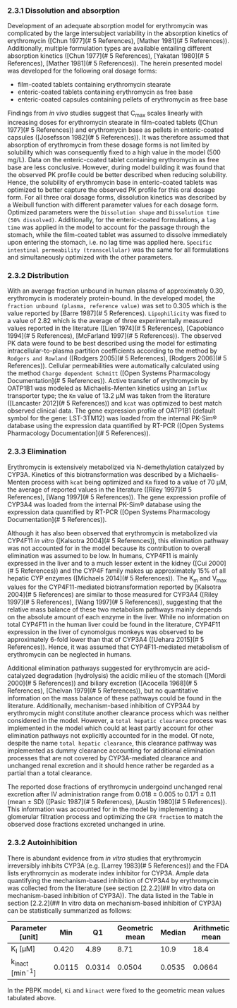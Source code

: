 ### 2.3.1	Dissolution and absorption

Development of an adequate absorption model for erythromycin was complicated by the large intersubject variability in the absorption kinetics of erythromycin ([Chun 1977](# 5 References), [Mather 1981](# 5 References)). Additionally, multiple formulation types are available entailing different absorption kinetics ([Chun 1977](# 5 References), [Yakatan 1980](# 5 References), [Mather 1981](# 5 References)). The herein presented model was developed for the following oral dosage forms:

- film-coated tablets containing erythromycin stearate
- enteric-coated tablets containing erythromycin as free base
- enteric-coated capsules containing pellets of erythromycin as free base

Findings from *in vivo* studies suggest that C<sub>max</sub> scales linearly with increasing doses for erythromycin stearate in film-coated tablets ([Chun 1977](# 5 References)) and erythromycin base as pellets in enteric-coated capsules ([Josefsson 1982](# 5 References)). It was therefore assumed that absorption of erythromycin from these dosage forms is not limited by solubility which was consequently fixed to a high value in the model (500 mg/L). Data on the enteric-coated tablet containing erythromycin as free base are less conclusive. However, during model building it was found that the observed PK profile could be better described when reducing solubility. Hence, the solubility of erythromycin base in enteric-coated tablets was optimized to better capture the observed PK profile for this oral dosage form. For all three oral dosage forms, dissolution kinetics was described by a Weibull function with different parameter values for each dosage form. Optimized parameters were the `Dissolution shape` and `Dissolution time (50% dissolved)`. Additionally, for the enteric-coated formulations, a `lag time` was applied in the model to account for the passage through the stomach, while the film-coated tablet was assumed to dissolve immediately upon entering the stomach, i.e. no lag time was applied here. `Specific intestinal permeability (transcellular)` was the same for all formulations and simultaneously optimized with the other parameters.

### 2.3.2	Distribution

With an average fraction unbound in human plasma of approximately 0.30, erythromycin is moderately protein-bound. In the developed model, the `fraction unbound (plasma, reference value)` was set to 0.305 which is the value reported by [Barre 1987](# 5 References). `Lipophilicity` was fixed to a value of 2.82 which is the average of three experimentally measured values reported in the literature ([Lien 1974](# 5 References), [Capobianco 1994](# 5 References), [McFarland 1997](# 5 References)). The observed PK data were found to be best described using the model for estimating intracellular-to-plasma partition coefficients according to the method by `Rodgers and Rowland` ([Rodgers 2005](# 5 References), [Rodgers 2006](# 5 References)). Cellular permeabilities were automatically calculated using the method `Charge dependent Schmitt`  ([Open Systems Pharmacology Documentation](# 5 References)). Active transfer of erythromycin by OATP1B1 was modeled as Michaelis-Menten kinetics using an `Influx` transporter type; the `Km` value of 13.2 µM was taken from the literature ([Lancaster 2012](# 5 References)) and `kcat` was optimized to best match observed clinical data. The gene expression profile of OATP1B1 (default symbol for the gene: LST-3TM12) was loaded from the internal PK-Sim® database using the expression data quantified by RT-PCR ([Open Systems Pharmacology Documentation](# 5 References)). 

### 2.3.3	Elimination

Erythromycin is extensively metabolized via N-demethylation catalyzed by CYP3A. Kinetics of this biotransformation was described by a Michaelis-Menten process with `kcat` being optimized and `Km` fixed to a value of 70 µM, the average of reported values in the literature ([Riley 1997](# 5 References), [Wang 1997](# 5 References)). The gene expression profile of CYP3A4 was loaded from the internal PK-Sim® database using the expression data quantified by RT-PCR ([Open Systems Pharmacology Documentation](# 5 References)).

Although it has also been observed that erythromycin is metabolized via CYP4F11 *in vitro* ([Kalsotra 2004](# 5 References)), this elimination pathway was not accounted for in the model because its contribution to overall elimination was assumed to be low. In humans, CYP4F11 is mainly expressed in the liver and to a much lesser extent in the kidney ([Cui 2000](# 5 References)) and the CYP4F family makes up approximately 15% of all hepatic CYP enzymes ([Michaels 2014](# 5 References)). The K<sub>m</sub> and V<sub>max</sub> values for the CYP4F11-mediated biotransformation reported by [Kalsotra 2004](# 5 References) are similar to those measured for CYP3A4 ([Riley 1997](# 5 References), [Wang 1997](# 5 References)), suggesting that the relative mass balance of these two metabolism pathways mainly depends on the absolute amount of each enzyme in the liver. While no information on total CYP4F11 in the human liver could be found in the literature, CYP4F11 expression in the liver of cynomolgus monkeys was observed to be approximately 6-fold lower than that of CYP3A4 ([Uehara 2015](# 5 References)). Hence, it was assumed that CYP4F11-mediated metabolism of erythromycin can be neglected in humans.

Additional elimination pathways suggested for erythromycin are acid-catalyzed degradation (hydrolysis) the acidic milieu of the stomach ([Mordi 2000](# 5 References)) and biliary excretion ([Acocella 1968](# 5 References), [Chelvan 1979](# 5 References)), but no quantitative information on the mass balance of these pathways could be found in the literature. Additionally, mechanism-based inhibition of CYP3A4 by erythromycin might constitute another clearance process which was neither considered in the model. However, a `total hepatic clearance` process was implemented in the model which could at least partly account for other elimination pathways not explicitly accounted for in the model. Of note, despite the name `total hepatic clearance`, this clearance pathway was implemented as dummy clearance accounting for additional elimination processes that are not covered by CYP3A-mediated clearance and unchanged renal excretion and it should hence rather be regarded as a partial than a total clearance. 

The reported dose fractions of erythromycin undergoind unchanged renal excretion after IV administration range from 0.018 ± 0.005 to 0.171 ± 0.11 (mean ± SD) ([Pasic 1987](# 5 References), [Austin 1980](# 5 References)). This information was accounted for in the model by implementing a glomerular filtration process and optimizing the `GFR fraction` to match the observed dose fractions excreted unchanged in urine.

### 2.3.2	Autoinhibition

There is abundant evidence from *in vitro* studies that erythromycin irreversibly inhibits CYP3A (e.g. [Larrey 1983](# 5 References)) and the FDA lists erythromycin as moderate index inhibitor for CYP3A. Ample data quantifying the mechanism-based inhibition of CYP3A4 by erythromycin was collected from the literature (see section [2.2.2](## In vitro data on mechanism-based inhibition of CYP3A)). The data listed in the Table in section [2.2.2](## In vitro data on mechanism-based inhibition of CYP3A) can be statistically summarized as follows:

| Parameter [unit]                     | Min    | Q1     | Geometric mean | Median | Arithmetic mean | Q3     | Max   |
| ------------------------------------ | ------ | ------ | -------------- | ------ | --------------- | ------ | ----- |
| K<sub>I</sub> [µM]                   | 0.420  | 4.89   | 8.71           | 10.9   | 18.4            | 19.3   | 109   |
| k<sub>inact</sub> [min<sup>-1</sup>] | 0.0115 | 0.0314 | 0.0504         | 0.0535 | 0.0664          | 0.0772 | 0.340 |

In the PBPK model, `Ki` and `kinact` were fixed to the geometric mean values tabulated above. 